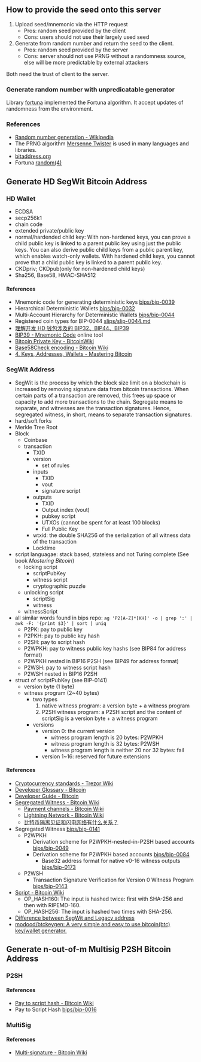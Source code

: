 ## How to provide the seed onto this server

1. Upload seed/mnemonic via the HTTP request
    - Pros: random seed provided by the client
    - Cons: users should not use their largely used seed
2. Generate from random number and return the seed to the client.
    - Pros: random seed provided by the server
    - Cons: server should not use PRNG without a randomness source, else will be more predictable by external attackers

Both need the trust of client to the server.

### Generate random number with unpredicatable generator

Library [fortuna](https://github.com/seehuhn/fortuna) implemented the Fortuna algorithm. It accept updates of randomness from the environment.

### References

- [Random number generation - Wikipedia](https://en.wikipedia.org/wiki/Random_number_generation)
- The PRNG algorithm [Mersenne Twister](https://en.wikipedia.org/wiki/Mersenne_Twister) is used in many languages and libraries.
- [bitaddress.org](https://www.bitaddress.org)
- Fortuna [random(4)](https://www.freebsd.org/cgi/man.cgi?query=random&apropos=0&sektion=4&manpath=FreeBSD+11.0-RELEASE+and+Ports&arch=default&format=html)

## Generate HD SegWit Bitcoin Address

### HD Wallet

- ECDSA
- secp256k1
- chain code
- extended private/public key
- normal/hardended child key: With non-hardened keys, you can prove a child public key is linked to a parent public key using just the public keys. You can also derive public child keys from a public parent key, which enables watch-only wallets. With hardened child keys, you cannot prove that a child public key is linked to a parent public key.
- CKDpriv; CKDpub(only for non-hardened child keys)
- Sha256, Base58, HMAC-SHA512

#### References

- Mnemonic code for generating deterministic keys [bips/bip-0039](https://github.com/bitcoin/bips/blob/master/bip-0039.mediawiki)
- Hierarchical Deterministic Wallets [bips/bip-0032](https://github.com/bitcoin/bips/blob/master/bip-0032.mediawiki)
- Multi-Account Hierarchy for Deterministic Wallets [bips/bip-0044](https://github.com/bitcoin/bips/blob/master/bip-0044.mediawiki)
- Registered coin types for BIP-0044 [slips/slip-0044.md](https://github.com/satoshilabs/slips/blob/master/slip-0044.md)
- [理解开发 HD 钱包涉及的 BIP32、BIP44、BIP39](https://learnblockchain.cn/2018/09/28/hdwallet/)
- [BIP39 - Mnemonic Code](https://iancoleman.io/bip39/#english) online tool
- [Bitcoin Private Key - BitcoinWiki](https://en.bitcoinwiki.org/wiki/Private_key)
- [Base58Check encoding - Bitcoin Wiki](https://en.bitcoin.it/wiki/Base58Check_encoding)
- [4. Keys, Addresses, Wallets - Mastering Bitcoin](https://www.oreilly.com/library/view/mastering-bitcoin/9781491902639/ch04.html)

### SegWit Address

- SegWit is the process by which the block size limit on a blockchain is increased by removing signature data from bitcoin transactions. When certain parts of a transaction are removed, this frees up space or capacity to add more transactions to the chain. Segregate means to separate, and witnesses are the transaction signatures. Hence, segregated witness, in short, means to separate transaction signatures.
- hard/soft forks
- Merkle Tree Root
- Block
    - Coinbase
    - transaction
        - TXID
        - version
            - set of rules
        - inputs 
            - TXID
            - vout
            - signature script
        - outputs
            - TXID
            - Output index (vout)
            - pubkey script
            - UTXOs (cannot be spent for at least 100 blocks)
            - Full Public Key
        - wtxid: the double SHA256 of the serialization of all witness data of the transaction
        - Locktime
- script languagae: stack based, stateless and not Turing complete (See book *Mastering Bitcoin*)
    - locking script
        - scriptPubKey
        - witness script
        - cryptographic puzzle
    - unlocking script
        - scriptSig
        - witness
    - witnessScript
- all similar words found in bips repo: `ag 'P2[A-Z]*[KH]' -o | grep ':' | awk -F: '{print $3}' | sort | uniq`
    - P2PK: pay to public key
    - P2PKH: pay to public key hash
    - P2SH: pay to script hash
    - P2WPKH: pay to witness public key hashs (see BIP84 for address format)
    - P2WPKH nested in BIP16 P2SH (see BIP49 for address format)
    - P2WSH: pay to witness script hash
    - P2WSH nested in BIP16 P2SH
- struct of scriptPubKey (see BIP-0141)
    - version byte (1 byte)
    - witness program (2~40 bytes)
        - two types
            1. native witness program: a version byte + a witness program
            2. P2SH witness program: a P2SH script and the content of scriptSig is a version byte + a witness program
        - versions
            - version 0: the current version
                - witness program length is 20 bytes: P2WPKH
                - witness program length is 32 bytes: P2WSH
                - witness program length is neither 20 nor 32 bytes: fail
            - version 1~16: reserved for future extensions

#### References

- [Cryptocurrency standards - Trezor Wiki](https://wiki.trezor.io/Cryptocurrency_standards)
- [Developer Glossary - Bitcoin](https://btcinformation.org/en/developer-glossary)
- [Developer Guide - Bitcoin](https://btcinformation.org/en/developer-guide)
- [Segregated Witness - Bitcoin Wiki](https://en.bitcoin.it/wiki/Segregated_Witness)
    - [Payment channels - Bitcoin Wiki](https://en.bitcoin.it/wiki/Payment_channels)
    - [Lightning Network - Bitcoin Wiki](https://en.bitcoin.it/wiki/Lightning_Network)
    - [比特币隔离见证和闪电网络有什么关系？](https://www.528btc.com/bk/2019111158642.html)
- Segregated Witness [bips/bip-0141](https://github.com/bitcoin/bips/blob/master/bip-0141.mediawiki)
    - P2WPKH
        - Derivation scheme for P2WPKH-nested-in-P2SH based accounts [bips/bip-0049](https://github.com/bitcoin/bips/blob/master/bip-0049.mediawiki)
        - Derivation scheme for P2WPKH based accounts [bips/bip-0084](https://github.com/bitcoin/bips/blob/master/bip-0084.mediawiki)
            - Base32 address format for native v0-16 witness outputs [bips/bip-0173](https://github.com/bitcoin/bips/blob/master/bip-0173.mediawiki)
    - P2WSH
        - Transaction Signature Verification for Version 0 Witness Program [bips/bip-0143](https://github.com/bitcoin/bips/blob/master/bip-0143.mediawiki)
- [Script - Bitcoin Wiki](https://en.bitcoin.it/wiki/Script)
    - OP_HASH160: The input is hashed twice: first with SHA-256 and then with RIPEMD-160.
    - OP_HASH256: The input is hashed two times with SHA-256.
- [Difference between SegWit and Legacy address](https://help.crypto.com/en/articles/4056348-send-and-receive-btc-ltc-difference-between-segwit-and-legacy-address)
- [modood/btckeygen: A very simple and easy to use bitcoin(btc) key/wallet generator.](https://github.com/modood/btckeygen)

## Generate n-out-of-m Multisig P2SH Bitcoin Address

### P2SH

#### References

- [Pay to script hash - Bitcoin Wiki](https://en.bitcoin.it/wiki/Pay_to_script_hash)
- Pay to Script Hash [bips/bip-0016](https://github.com/bitcoin/bips/blob/master/bip-0016.mediawiki)

### MultiSig

#### References

- [Multi-signature - Bitcoin Wiki](https://en.bitcoin.it/wiki/Multi-signature)